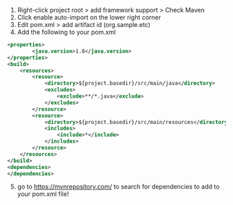 1. Right-click project root > add framework support > Check Maven
2. Click enable auto-import on the lower right corner 
3. Edit pom.xml > add artifact id (org.sample.etc)  
4. Add the following to your pom.xml 

```xml
<properties>
		<java.version>1.8</java.version>
</properties>
<build>
    <resources>
        <resource>
            <directory>${project.basedir}/src/main/java</directory>
            <excludes>
                <exclude>**/*.java</exclude>
            </excludes>
        </resource>
        <resource>
            <directory>${project.basedir}/src/main/resources</directory>
            <includes>
                <include>*</include>
            </includes>
        </resource>
    </resources>
</build>
<dependencies>
</dependencies>
```


5. go to https://mvnrepository.com/ to search for dependencies to add to your pom.xml file! 
